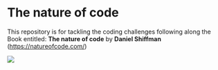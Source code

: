 # The nature of code
This repository is for tackling the coding challenges following along the Book entitled: **The nature of code** by **Daniel Shiffman**
(https://natureofcode.com/)

![](https://m.media-amazon.com/images/I/51CwJ-7tDJL._SX260_.jpg)
